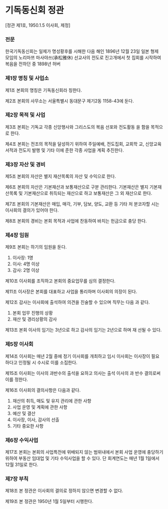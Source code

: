 # 기독동신회 정관

[정관 제1호, 1950.1.5 이사회, 제정]

### 전문

한국기독동신회는 일제가 명성황후를 시해한 다음 해인 1896년 12월 23일 일본 형제 모임의 노리마쯔 마사야쓰(承松雅休) 선교사의 전도로 진고개에서 첫 집회를 시작하여 복음을 전하던 중 1898년 허버

### 제1장 명칭 및 사업소

제1조 본회의 명칭은 기독동신회라 칭한다.

제2조 본회의 사무소는 서울특별시 동대문구 제기2동 1158-43에 둔다.

### 제2장 목적 및 사업

제3조 본회는 기독교 각종 신앙행사와 그리스도의 복음 선포와 전도활동 을 함을 목적으로 한다.

제4조 본회는 전조의 목적을 달성하기 위하여 주일예배, 전도집회, 교회학 교, 신앙교육 서적과 전도지 발행 및 기타 이에 준한 각종 사업을 계획 추진한다.

### 제3장 자산 및 경비

제5조 본회의 자산은 별지 재산목록의 자산 및 수익으로 한다.

제6조 본회의 자산은 기본재산과 보통재산으로 구분 관리한다. 기본재산은 별지 기본재산목록 및 기본재산으로 취득되는 재산으로 하고 보통재산은 그 외 재산으로 한다.

제7조 본회의 기본재산은 매입, 매각, 기부, 담보, 양도, 교환 등 기타 처 분코자할 시는 이사회의 결의가 있어야 한다.

제8조 본회의 경비는 본회 목적과 사업에 찬동하여 바치는 헌금으로 충당 한다.

### 제4장 임원

제9조 본회는 하기의 임원을 둔다.

1. 이사장: 1명
2. 이사: 4명 이상
3. 감사: 2명 이상

제10조 이사회를 조직하고 본회의 중요업무를 심의 결정한다.

제11조 이사장은 본회를 대표하고 사업을 통리하며 이사회의 의장이 된다.

제12조 감사는 이사회에 출석하여 의견을 진술할 수 있으며 직무는 다음 과 같다.

1. 본회 업무 진행의 상황
2. 재산 및 경리상황의 감사

제13조 본회 이사의 임기는 3년으로 하고 감사의 임기는 2년으로 하며 재 선될 수 있다.

### 제5장 이사회

제14조 이사회는 매년 2월 중에 정기 이사회를 개최하고 임시 이사회는 이사장이 필요하다고 인정될 시 수시로 이를 소집한다.

제15조 이사회는 이사의 과반수의 출석을 요하고 의사는 출석 이사의 과 반수 결의로써 이를 정한다.

제16조 이사회의 결의사항은 다음과 같다.

1. 재산의 취득, 매도 및 유지 관리에 관한 사항
2. 사업 운영 및 계획에 관한 사항
3. 예산 및 결산
4. 이사장, 이사, 감사의 선출
5. 기타 중요한 사항

### 제6장 수익사업

제17조 본회는 본회의 사업특전에 위배되지 않는 범위내에서 본회 사업 운영에 충당하기 위하여 부동산 임대업 및 기타 수익사업을 할 수 있다. 단 회계연도는 매년 1월 1일에서 12월 31일로 한다.

### 제7장 부칙

제18조 본 정관은 이사회의 결의로 정하지 않으면 변경할 수 없다.

제19조 본 정관은 1950년 1월 5일부터 시행한다.
